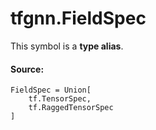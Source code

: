 # tfgnn.FieldSpec

<!-- Insert buttons and diff -->

This symbol is a **type alias**.

#### Source:

<pre class="devsite-click-to-copy prettyprint lang-py tfo-signature-link">
<code>FieldSpec = Union[
    tf.TensorSpec,
    tf.RaggedTensorSpec
]
</code></pre>

<!-- Placeholder for "Used in" -->
